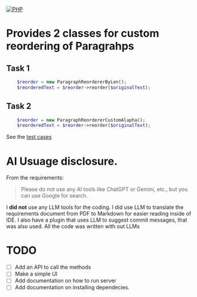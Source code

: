 [![PHP](https://github.com/yisraeldov/bhbst/actions/workflows/php.yml/badge.svg)](https://github.com/yisraeldov/bhbst/actions/workflows/php.yml)


# Provides 2 classes for custom reordering of Paragrahps


## Task 1


``` php
	$reorder = new ParagraphReordererByLen();
	$reorderedText = $reorder->reorder($originalText);
```


## Task 2
``` php
	$reorder = new ParagraphReordererCustomAlapha();
	$reorderedText = $reorder->reorder($originalText);
```

See the [test cases](./tests/)


# AI Usuage disclosure.

From the requirements:

> Please do not use any AI tools like ChatGPT or Gemini, etc., but you
> can use Google for search.

I **did not** use any LLM tools for the coding. I did use LLM to
translate the requirements document from PDF to Markdown for easier
reading inside of IDE. I also have a plugin that uses LLM to suggest
commit messages, that was also used. All the code was written with out
LLMs

# TODO 
- [ ] Add an API to call the methods
- [ ] Make a simple UI
- [ ] Add documentation on how to run server
- [ ] Add documentation on installing dependecies. 
